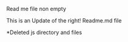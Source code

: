 Read me file non empty

This is an Update of the right! Readme.md file

*Deleted js directory and files
